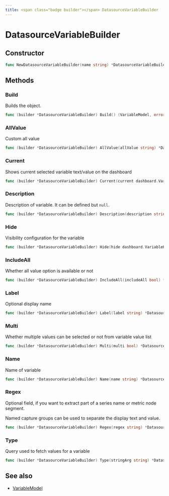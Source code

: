 ```yaml
---
title: <span class="badge builder"></span> DatasourceVariableBuilder
---
```

# <span class="badge builder"></span> DatasourceVariableBuilder

## Constructor

```go
func NewDatasourceVariableBuilder(name string) *DatasourceVariableBuilder
```
## Methods

### <span class="badge object-method"></span> Build

Builds the object.

```go
func (builder *DatasourceVariableBuilder) Build() (VariableModel, error)
```

### <span class="badge object-method"></span> AllValue

Custom all value

```go
func (builder *DatasourceVariableBuilder) AllValue(allValue string) *DatasourceVariableBuilder
```

### <span class="badge object-method"></span> Current

Shows current selected variable text/value on the dashboard

```go
func (builder *DatasourceVariableBuilder) Current(current dashboard.VariableOption) *DatasourceVariableBuilder
```

### <span class="badge object-method"></span> Description

Description of variable. It can be defined but `null`.

```go
func (builder *DatasourceVariableBuilder) Description(description string) *DatasourceVariableBuilder
```

### <span class="badge object-method"></span> Hide

Visibility configuration for the variable

```go
func (builder *DatasourceVariableBuilder) Hide(hide dashboard.VariableHide) *DatasourceVariableBuilder
```

### <span class="badge object-method"></span> IncludeAll

Whether all value option is available or not

```go
func (builder *DatasourceVariableBuilder) IncludeAll(includeAll bool) *DatasourceVariableBuilder
```

### <span class="badge object-method"></span> Label

Optional display name

```go
func (builder *DatasourceVariableBuilder) Label(label string) *DatasourceVariableBuilder
```

### <span class="badge object-method"></span> Multi

Whether multiple values can be selected or not from variable value list

```go
func (builder *DatasourceVariableBuilder) Multi(multi bool) *DatasourceVariableBuilder
```

### <span class="badge object-method"></span> Name

Name of variable

```go
func (builder *DatasourceVariableBuilder) Name(name string) *DatasourceVariableBuilder
```

### <span class="badge object-method"></span> Regex

Optional field, if you want to extract part of a series name or metric node segment.

Named capture groups can be used to separate the display text and value.

```go
func (builder *DatasourceVariableBuilder) Regex(regex string) *DatasourceVariableBuilder
```

### <span class="badge object-method"></span> Type

Query used to fetch values for a variable

```go
func (builder *DatasourceVariableBuilder) Type(stringArg string) *DatasourceVariableBuilder
```

## See also

 * <span class="badge object-type-struct"></span> [VariableModel](./object-VariableModel.md)
